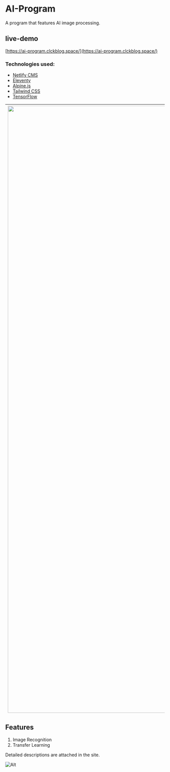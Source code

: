 # AI-Program

A program that features AI image processing. 

## live-demo

[https://ai-program.clckblog.space/](https://ai-program.clckblog.space/)

### Technologies used:

- [Netlify CMS](https://www.netlifycms.org/)
- [Eleventy](https://www.11ty.dev/)
- [Alpine.js](https://github.com/alpinejs/alpine)
- [Tailwind CSS](https://tailwindcss.com/)
- [TensorFlow](https://www.tensorflow.org/)

| <img width="1920" alt="image" src="https://user-images.githubusercontent.com/36215258/216369517-4b207d1b-5fa6-4e7d-84a2-451063a622e1.png"> |
| ------------------------------------------------------------------------------------------------------------- |

## Features

1. Image Recognition
2. Transfer Learning

Detailed descriptions are attached in the site. 

![Alt](https://repobeats.axiom.co/api/embed/7be8269648db832756882a8ec6499687fe7c24e3.svg "Repobeats analytics image")
